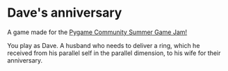 # Dave's anniversary
A game made for the <a href="https://itch.io/jam/pygame-community-summer-jam-2022">Pygame Community Summer Game Jam!</a>


You play as Dave. A husband who needs to deliver a ring, which he received from his parallel self in the parallel dimension, to his wife for their anniversary. 

